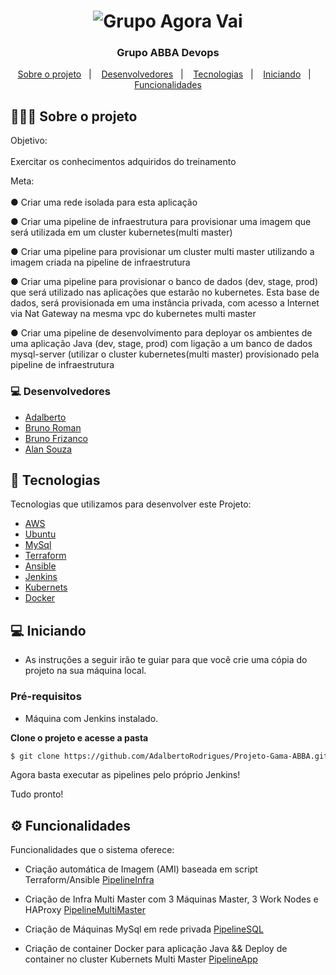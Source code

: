 <h1 align="center">
<img src="https://i.imgur.com/MqUnxEt.png" title="Grupo Agora Vai" />
</h1>

<h3 align="center">
  Grupo ABBA Devops
</h3>

<p align="center">
  <a href="#sobre o projeto">Sobre o projeto</a>&nbsp;&nbsp;&nbsp;|&nbsp;&nbsp;&nbsp;
  <a href="#Desenvolvedores">Desenvolvedores</a>&nbsp;&nbsp;&nbsp;|&nbsp;&nbsp;&nbsp;
  <a href="#tecnologias">Tecnologias</a>&nbsp;&nbsp;&nbsp;|&nbsp;&nbsp;&nbsp;
  <a href="#iniciando">Iniciando</a>&nbsp;&nbsp;&nbsp;|&nbsp;&nbsp;&nbsp;
  <a href="#funcionalidades">Funcionalidades</a>
</p>

## 👨🏻‍💻 Sobre o projeto

<p>Objetivo:<BR><BR>
Exercitar os conhecimentos adquiridos do treinamento

Meta:<br><BR>
●	Criar uma rede isolada para esta aplicação

●	Criar uma pipeline de infraestrutura para provisionar uma imagem que será utilizada em um cluster kubernetes(multi master)

●	Criar uma pipeline para provisionar um cluster multi master utilizando a imagem criada na pipeline de infraestrutura 

●	Criar uma pipeline para provisionar o banco de dados (dev, stage, prod) que será utilizado nas aplicações que estarão no kubernetes. Esta base de dados, será provisionada em uma instância privada, com acesso a Internet via Nat Gateway na mesma vpc do kubernetes multi master 

●	Criar uma pipeline de desenvolvimento para deployar os ambientes de uma aplicação Java (dev, stage, prod) com ligação a um banco de dados mysql-server (utilizar o cluster kubernetes(multi master) provisionado pela pipeline de infraestrutura 
</br>

### 💻 Desenvolvedores
- [Adalberto](https://www.linkedin.com/in/adalberto-r-t-jr)
- [Bruno Roman](https://www.linkedin.com/in/bruno-roman%C2%AE-291bb371/)
- [Bruno Frizanco]()
- [Alan Souza](https://www.linkedin.com/in/alan-souza-a1694016a/)

## 🚀 Tecnologias

Tecnologias que utilizamos para desenvolver este Projeto:

- [AWS](https://aws.amazon.com/)
- [Ubuntu](https://ubuntu.com/)
- [MySql](https://www.mysql.com/)
- [Terraform](https://www.terraform.io/)
- [Ansible](https://www.ansible.com/)
- [Jenkins](https://www.jenkins.io/)
- [Kubernets](https://kubernetes.io/)
- [Docker](https://www.docker.com/)

## 💻 Iniciando

- As instruções a seguir irão te guiar para que você crie uma cópia do projeto na sua máquina local.

### Pré-requisitos

- Máquina com Jenkins instalado.

**Clone o projeto e acesse a pasta**

```bash
$ git clone https://github.com/AdalbertoRodrigues/Projeto-Gama-ABBA.git
```

Agora basta executar as pipelines pelo próprio Jenkins!
  
Tudo pronto! 


## ⚙️ Funcionalidades
Funcionalidades que o sistema oferece:
  
  
- Criação automática de Imagem (AMI) baseada em script Terraform/Ansible
  [PipelineInfra](http://15.229.15.123:8080/job/PipelineInfra/)
  
  
  
- Criação de Infra Multi Master com 3 Máquinas Master, 3 Work Nodes e HAProxy
  [PipelineMultiMaster](http://15.229.15.123:8080/job/PipelineMultiMaster/)
  
  
  
  
- Criação de Máquinas MySql em rede privada
  [PipelineSQL](http://15.229.15.123:8080/job/PipelineSQL/)
  
  
  
  
- Criação de container Docker para aplicação Java && Deploy de container no cluster Kubernets Multi Master
  [PipelineApp](http://15.229.15.123:8080/job/PipelineApp/)
